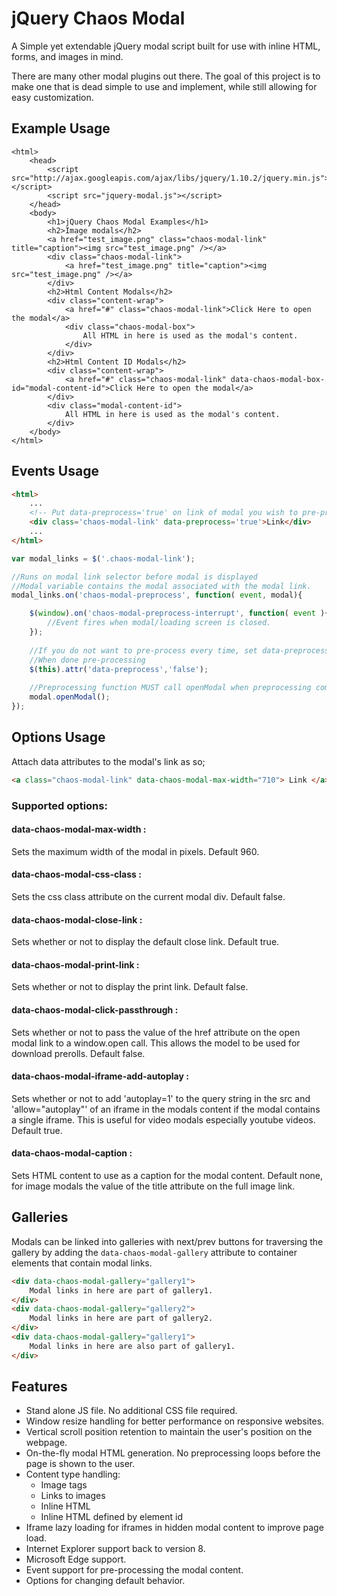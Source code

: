 jQuery Chaos Modal
==================

A Simple yet extendable jQuery modal script built for use with inline HTML, forms, and images in mind.

There are many other modal plugins out there. The goal of this project is to make one that is dead simple to use and implement, while still allowing for easy customization.

Example Usage
-------------

```
<html>
	<head>
		<script src="http://ajax.googleapis.com/ajax/libs/jquery/1.10.2/jquery.min.js"></script>
		<script src="jquery-modal.js"></script>
	</head>
	<body>
		<h1>jQuery Chaos Modal Examples</h1>
		<h2>Image modals</h2>
		<a href="test_image.png" class="chaos-modal-link" title="caption"><img src="test_image.png" /></a>
		<div class="chaos-modal-link">
			<a href="test_image.png" title="caption"><img src="test_image.png" /></a>
		</div>
		<h2>Html Content Modals</h2>
		<div class="content-wrap">
			<a href="#" class="chaos-modal-link">Click Here to open the modal</a>
			<div class="chaos-modal-box">
				All HTML in here is used as the modal's content.
			</div>
		</div>
		<h2>Html Content ID Modals</h2>
		<div class="content-wrap">
			<a href="#" class="chaos-modal-link" data-chaos-modal-box-id="modal-content-id">Click Here to open the modal</a>
		</div>
		<div class="modal-content-id">
			All HTML in here is used as the modal's content.
		</div>
	</body>
</html>
```

Events Usage
----------------
```html
<html>
	...
	<!-- Put data-preprocess='true' on link of modal you wish to pre-process -->
	<div class='chaos-modal-link' data-preprocess='true'>Link</div>
	...
</html>
```

```javascript
var modal_links = $('.chaos-modal-link');

//Runs on modal link selector before modal is displayed
//Modal variable contains the modal associated with the modal link.
modal_links.on('chaos-modal-preprocess', function( event, modal){

	$(window).on('chaos-modal-preprocess-interrupt', function( event ){
		//Event fires when modal/loading screen is closed.
	});
	
	//If you do not want to pre-process every time, set data-preprocess to false
	//When done pre-processing
	$(this).attr('data-preprocess','false');
	
	//Preprocessing function MUST call openModal when preprocessing complete
	modal.openModal();
});
```

Options Usage
----------------
Attach data attributes to the modal's link as so;

```html
<a class="chaos-modal-link" data-chaos-modal-max-width="710"> Link </a>

```

### Supported options:
#### data-chaos-modal-max-width : 
Sets the maximum width of the modal in pixels. Default 960.
#### data-chaos-modal-css-class : 
Sets the css class attribute on the current modal div. Default false.
#### data-chaos-modal-close-link : 
Sets whether or not to display the default close link. Default true.
#### data-chaos-modal-print-link : 
Sets whether or not to display the print link. Default false.
#### data-chaos-modal-click-passthrough : 
Sets whether or not to pass the value of the href attribute on the open modal link to a window.open call. This allows the model to be used for download prerolls. Default false.
#### data-chaos-modal-iframe-add-autoplay :
Sets whether or not to add 'autoplay=1' to the query string in the src and 'allow="autoplay"' of an iframe in the modals content if the modal contains a single iframe. This is useful for video modals especially youtube videos. Default true.
#### data-chaos-modal-caption :
Sets HTML content to use as a caption for the modal content. Default none, for image modals the value of the title attribute on the full image link.

Galleries
----------------
Modals can be linked into galleries with next/prev buttons for traversing the gallery by adding the ```data-chaos-modal-gallery``` attribute to container elements that contain modal links.
```html
<div data-chaos-modal-gallery="gallery1">
	Modal links in here are part of gallery1.
</div>
<div data-chaos-modal-gallery="gallery2">
	Modal links in here are part of gallery2.
</div>
<div data-chaos-modal-gallery="gallery1">
	Modal links in here are also part of gallery1.
</div>
```

Features
--------

* Stand alone JS file. No additional CSS file required.
* Window resize handling for better performance on responsive websites.
* Vertical scroll position retention to maintain the user's position on the webpage.
* On-the-fly modal HTML generation. No preprocessing loops before the page is shown to the user.
* Content type handling:
	* Image tags
	* Links to images
	* Inline HTML
	* Inline HTML defined by element id
* Iframe lazy loading for iframes in hidden modal content to improve page load.
* Internet Explorer support back to version 8.
* Microsoft Edge support.
* Event support for pre-processing the modal content.
* Options for changing default behavior.
